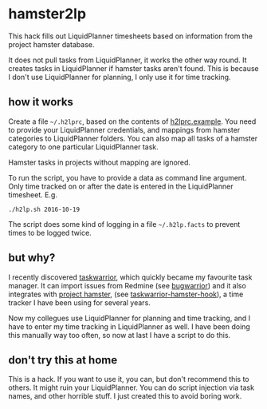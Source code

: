 # hamster2lp

This hack fills out LiquidPlanner timesheets based on information from the
project hamster database.

It does not pull tasks from LiquidPlanner, it works the other way round. It
creates tasks in LiquidPlanner if hamster tasks aren't found. This is because
I don't use LiquidPlanner for planning, I only use it for time tracking.

## how it works

Create a file `~/.h2lprc`, based on the contents of [h2lprc.example](h2lprc.example). 
You need to provide your LiquidPlanner credentials, and mappings from
hamster categories to LiquidPlanner folders. You can also map all tasks
of a hamster category to one particular LiquidPlanner task.

Hamster tasks in projects without mapping are ignored.

To run the script, you have to provide a data as command line argument. Only
time tracked on or after the date is entered in the LiquidPlanner timesheet.
E.g.

    ./h2lp.sh 2016-10-19


The script does some kind of logging in a file `~/.h2lp.facts` to prevent
times to be logged twice.

## but why?

I recently discovered [taskwarrior](https://taskwarrior.org/), which quickly
became my favourite task manager. It can import issues from Redmine
(see [bugwarrior](https://github.com/ralphbean/bugwarrior)) and it also
integrates with [project hamster](https://github.com/projecthamster/hamster-gtk),
(see [taskwarrior-hamster-hook](https://github.com/fmeynadier/taskwarrior-hamster-hook)),
a time tracker I have been using for several years.

Now my collegues use LiquidPlanner for planning and time tracking, and I have to
enter my time tracking in LiquidPlanner as well. I have been doing this manually way too often,
so now at last I have a script to do this.

## don't try this at home

This is a hack. If you want to use it, you can, but don't recommend this to
others. It might ruin your LiquidPlanner. You can do script injection via task
names, and other horrible stuff. I just created this to avoid boring work.


